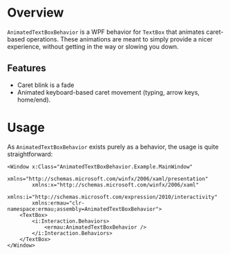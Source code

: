 Overview
========

`AnimatedTextBoxBehavior` is a WPF behavior for `TextBox` that animates caret-based operations.
These animations are meant to simply provide a nicer experience, without getting in the way or slowing you down.

Features
--------

 - Caret blink is a fade
 - Animated keyboard-based caret movement (typing, arrow keys, home/end).

Usage
========

As `AnimatedTextBoxBehavior` exists purely as a behavior, the usage is quite straightforward:

```xaml
<Window x:Class="AnimatedTextBoxBehavior.Example.MainWindow"
        xmlns="http://schemas.microsoft.com/winfx/2006/xaml/presentation"
        xmlns:x="http://schemas.microsoft.com/winfx/2006/xaml"
        xmlns:i="http://schemas.microsoft.com/expression/2010/interactivity"
        xmlns:ermau="clr-namespace:ermau;assembly=AnimatedTextBoxBehavior">
    <TextBox>
		<i:Interaction.Behaviors>
            <ermau:AnimatedTextBoxBehavior />
        </i:Interaction.Behaviors>
	</TextBox>
</Window>
```